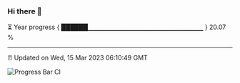### Hi there 👋

⏳ Year progress { ██████▁▁▁▁▁▁▁▁▁▁▁▁▁▁▁▁▁▁▁▁▁▁▁▁ } 20.07 %

---

⏰ Updated on Wed, 15 Mar 2023 06:10:49 GMT

![Progress Bar CI](https://github.com/Shyam-Makwana/GitHub-Actions-Demo/workflows/Progress%20Bar%20CI/badge.svg)
